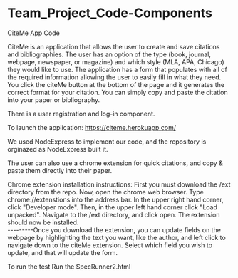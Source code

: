 # Team_Project_Code-Components
CiteMe App Code

CiteMe is an application that allows the user to create and save citations and bibliographies. The user has an option of the type (book, journal, webpage, newspaper, or magazine) and which style (MLA, APA, Chicago) they would like to use. 
The application has a form that populates with all of the required information allowing the user to easily fill in what they need. You click the citeMe button at the bottom of the page and it generates the correct format for your citation. You can simply copy and paste the citation into your paper or bibliography.

There is a user registration and log-in component.

To launch the application: https://citeme.herokuapp.com/

We used NodeExpress to implement our code, and the repository is orginazed as NodeExpress built it.  

The user can also use a chrome extension for quick citations, and copy & paste them directly into their paper.

Chrome extension installation instructions:
First you must download the /ext directory from the repo. Now, open the chrome web browser. Type chrome://extenstions into the address bar. In the upper right hand corner, click "Developer mode". Then, in the upper left hand corner click "Load unpacked". Navigate to the /ext directory, and click open. The extension should now be installed.      
---------Once you download the extension, you can update fields on the webpage by highlighting the text you want, like the author, and left click to navigate down to the citeMe extension. Select which field you wish to update, and that will update the form.

To run the test
Run the SpecRunner2.html
